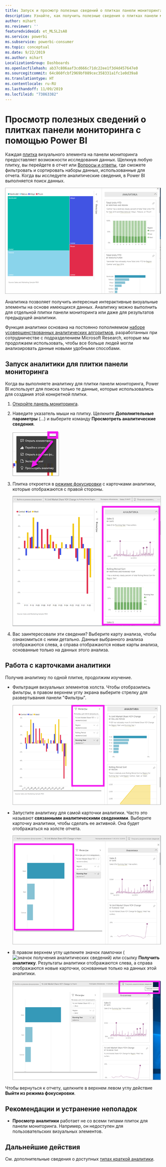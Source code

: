 ```yaml
---
title: Запуск и просмотр полезных сведений о плитках панели мониторинга
description: Узнайте, как получить полезные сведения о плитках панели мониторинга с помощью Power BI.
author: mihart
ms.reviewer: ''
featuredvideoid: et_MLSL2sA8
ms.service: powerbi
ms.subservice: powerbi-consumer
ms.topic: conceptual
ms.date: 9/22/2019
ms.author: mihart
LocalizationGroup: Dashboards
ms.openlocfilehash: ab37c806aaf3cd666c71dc22ee1f3d4d457647e0
ms.sourcegitcommit: 64c860fcbf2969bf089cec358331a1fc1e0d39a8
ms.translationtype: HT
ms.contentlocale: ru-RU
ms.lasthandoff: 11/09/2019
ms.locfileid: "73863382"
---
```

# <a name="view-data-insights-on-dashboard-tiles-with-power-bi"></a>Просмотр полезных сведений о плитках панели мониторинга с помощью Power BI
Каждая [плитка](end-user-tiles.md) визуального элемента на панели мониторинга предоставляет возможности исследования данных. Щелкнув любую плитку, вы перейдете в отчет или [Вопросы и ответы](end-user-q-and-a.md), где сможете фильтровать и сортировать наборы данных, использованные для отчета. Когда вы исследуете аналитические сведения, в Power BI выполняется поиск данных.

![Меню со значком многоточия](./media/end-user-insights/power-bi-insight.png)

Аналитика позволяет получить интересные интерактивные визуальные элементы на основе имеющихся данных. Аналитику можно выполнить для отдельной плитки панели мониторинга или даже для результатов предыдущей аналитики.

Функция аналитики основана на постоянно пополняемом [наборе усовершенствованных аналитических алгоритмов](end-user-insight-types.md), разработанных при сотрудничестве с подразделением Microsoft Research, которые мы продолжаем использовать, чтобы все больше людей могли анализировать данные новыми удобными способами.

## <a name="run-insights-on-a-dashboard-tile"></a>Запуск аналитики для плитки панели мониторинга
Когда вы выполняете аналитику для плитки панели мониторинга, Power BI использует для поиска только те данные, которые использовались для создания этой конкретной плитки. 

1. [Откройте панель мониторинга](end-user-dashboards.md).
2. Наведите указатель мыши на плитку. Щелкните **Дополнительные параметры** (…) и выберите команду **Просмотреть аналитические сведения**. 

    ![Меню со значком многоточия](./media/end-user-insights/power-bi-hovers.png)


3. Плитка откроется в [режиме фокусировки](end-user-focus.md) с карточками аналитики, которые отображаются с правой стороны.    
   
    ![Режим фокусировки](./media/end-user-insights/power-bi-insights-tile.png)    
4. Вас заинтересовали эти сведения? Выберите карту анализа, чтобы ознакомиться с ними детально. Данные выбранного анализа отображаются слева, а справа отображаются новые карты анализа, основанные только на данных этого анализа.    

 ## <a name="interact-with-the-insight-cards"></a>Работа с карточками аналитики
Получив аналитику по одной плитке, продолжим изучение.

   * Фильтрация визуальных элементов холста.  Чтобы отобразились фильтры, в правом верхнем углу экрана выберите стрелку для развертывания панели "Фильтры".

      ![Развернутое меню "Фильтры" аналитики](./media/end-user-insights/power-bi-filters.png)
   
   * Запустите аналитику для самой карточки аналитики. Часто это называют **связанными аналитическими сведениями**. Выберите карточку аналитики, чтобы сделать ее активной. Она будет отображаться на холсте отчета.
   
      ![Развернутое меню "Фильтры" аналитики](./media/end-user-insights/power-bi-insight-card.png)
   
   * В правом верхнем углу щелкните значок лампочки (![значок получения аналитических сведений](./media/end-user-insights/power-bi-bulb-icon.png)) или ссылку **Получить аналитику**. Результаты аналитики отображаются слева, а справа отображаются новые карточки, основанные только на данных этой аналитики.
     
     ![строка меню со значком получения аналитики](./media/end-user-insights/power-bi-related.png)
     
Чтобы вернуться к отчету, щелкните в верхнем левом углу действие **Выйти из режима фокусировки**.

## <a name="considerations-and-troubleshooting"></a>Рекомендации и устранение неполадок
- **Просмотр аналитики** работает не со всеми типами плиток для панели мониторинга. Например, он недоступен для пользовательских визуальных элементов.<!--[custom visuals](end-user-custom-visuals.md)-->


## <a name="next-steps"></a>Дальнейшие действия
См. дополнительные сведения о доступных [типах краткой аналитики](end-user-insight-types.md).

